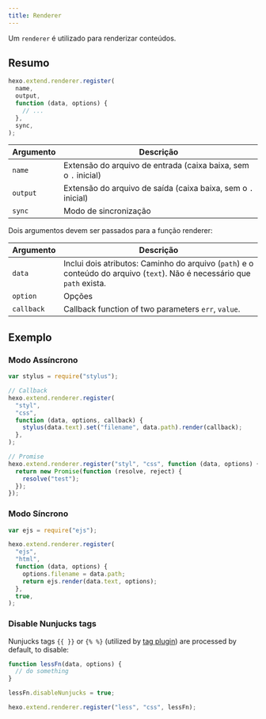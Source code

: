 ```yaml
---
title: Renderer
---
```


Um `renderer` é utilizado para renderizar conteúdos.

## Resumo

```js
hexo.extend.renderer.register(
  name,
  output,
  function (data, options) {
    // ...
  },
  sync,
);
```

| Argumento | Descrição                                                       |
| --------- | --------------------------------------------------------------- |
| `name`    | Extensão do arquivo de entrada (caixa baixa, sem o `.` inicial) |
| `output`  | Extensão do arquivo de saída (caixa baixa, sem o `.` inicial)   |
| `sync`    | Modo de sincronização                                           |

Dois argumentos devem ser passados para a função renderer:

| Argumento  | Descrição                                                                                                                |
| ---------- | ------------------------------------------------------------------------------------------------------------------------ |
| `data`     | Inclui dois atributos: Caminho do arquivo (`path`) e o conteúdo do arquivo (`text`). Não é necessário que `path` exista. |
| `option`   | Opções                                                                                                                   |
| `callback` | Callback function of two parameters `err`, `value`.                                                                      |

## Exemplo

### Modo Assíncrono

```js
var stylus = require("stylus");

// Callback
hexo.extend.renderer.register(
  "styl",
  "css",
  function (data, options, callback) {
    stylus(data.text).set("filename", data.path).render(callback);
  },
);

// Promise
hexo.extend.renderer.register("styl", "css", function (data, options) {
  return new Promise(function (resolve, reject) {
    resolve("test");
  });
});
```

### Modo Síncrono

```js
var ejs = require("ejs");

hexo.extend.renderer.register(
  "ejs",
  "html",
  function (data, options) {
    options.filename = data.path;
    return ejs.render(data.text, options);
  },
  true,
);
```

### Disable Nunjucks tags

Nunjucks tags `{{ }}` or `{% %}` (utilized by [tag plugin](/docs/tag-plugins)) are processed by default, to disable:

```js
function lessFn(data, options) {
  // do something
}

lessFn.disableNunjucks = true;

hexo.extend.renderer.register("less", "css", lessFn);
```
